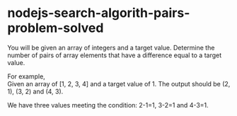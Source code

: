 # nodejs-search-algorith-pairs-problem-solved
You will be given an array of integers and a target value. Determine the number of pairs of array elements that have a difference equal to a target value.

For example,  
Given an array of [1, 2, 3, 4] and a target  value of 1. The output should be (2, 1), (3, 2) and (4, 3).

We have three values meeting the condition: 
2-1=1,
3-2=1 and 4-3=1.
